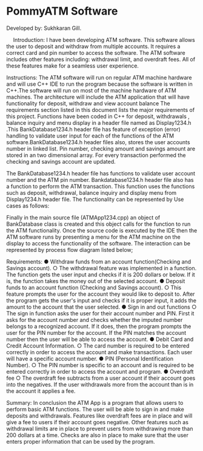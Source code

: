 # PommyATM Software

Developed by: Sukhkaran Gill.


 
Introduction: 
	I have been developing ATM software. This software allows the user to deposit and withdraw from multiple accounts. It requires a correct card and pin number to access the software. The ATM software includes other features including: withdrawal limit, and overdraft fees. All of these features make for a seamless user experience.

Instructions:
The ATM software will run on regular ATM machine hardware and will use C++ IDE to run the program because the software is written in C++.The software will run on most of the machine hardware of ATM machines. The architecture will include the ATM application that will have functionality for deposit, withdraw and view account balance The requirements section listed in this document lists the major requirements of this project.
Functions have been coded in C++ for deposit, withdrawals , balance inquiry and menu display in a header file named as Display1234.h .This BankDatabase1234.h header file has feature of exception (error) handling to validate user input for each of the functions of the ATM software.BankDatabase1234.h header files also, stores the user accounts number in linked list. Pin number, checking amount and savings amount are stored in an two dimensional array. For every transaction performed the checking and savings account are updated.          















The BankDatabase1234.h header file has functions to validate user account number and the ATM pin number. Bankdatabase1234.h header file also has a function to perform the ATM transaction. This function uses the functions  such as deposit, withdrawal, balance inquiry and display menu from Display1234.h header file. The functionality can be represented by Use cases as follows:
 













Finally in  the main source file (ATMApp1234.cpp)  an object of BankDatabase class is created and this object calls for the function to run the ATM functionality. Once the source code is executed by the IDE then the ATM software runs by presenting a menu for the ATM machine on the display to access the functionality of the software. The interaction can be represented by process flow diagram listed below;
 











Requirements:
●	Withdraw funds from an account function(Checking and Savings account).
○	The withdrawal feature was implemented in a function. The function gets the user input and checks if it is 200 dollars or below. If it is, the function takes the money out of the selected account.
●	Deposit funds to an account function (Checking and Savings account).
○	This feature prompts the user for the account they would like to deposit to. After the program gets the user's input and checks if it is proper input, it adds the amount to the account that the user selected.
●	Sign in and out functions
○	The sign in function asks the user for their account number and PIN. First it asks for the account number and checks whether the imputed number belongs to a recognized account. If it does, then the program prompts the user for the PIN number for the account. If the PIN matches the account number then the user will be able to access the account. 
●	Debit Card and Credit Account Information.
○	The card number is required to be entered correctly in order to access the account and make transactions. Each user will have a specific account number. 
●	PIN (Personal Identification Number).
○	The PIN number is specific to an account and is required to be entered correctly in order to access the account and program.
●	Overdraft fee
○	The overdraft fee subtracts from a user account if their account goes into the negatives. If the user withdrawals more from the account than is in the account it applies a fee. 



Summary: 
	In conclusion the ATM App is a program that allows users to perform basic ATM functions. The user will be able to sign in and make deposits and withdrawals. Features like overdraft fees are in place and will give a fee to users if their account goes negative. Other features such as withdrawal limits are in place to prevent users from withdrawing more than 200 dollars at a time. Checks are also in place to make sure that the user enters proper information that can be used by the program. 

